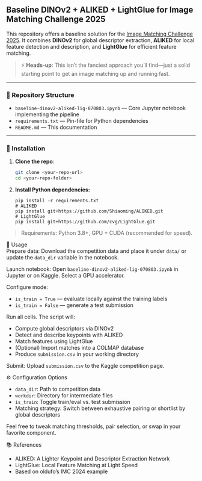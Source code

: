 ## Baseline DINOv2 + ALIKED + LightGlue for Image Matching Challenge 2025

This repository offers a baseline solution for the [Image Matching Challenge 2025](https://www.kaggle.com/competitions/image-matching-challenge-2025). It combines **DINOv2** for global descriptor extraction, **ALIKED** for local feature detection and description, and **LightGlue** for efficient feature matching.

> ⚡ **Heads-up**: This isn’t the fanciest approach you’ll find—just a solid starting point to get an image matching up and running fast.
> 
---

### 📁 Repository Structure

- `baseline-dinov2-aliked-lig-070803.ipynb` — Core Jupyter notebook implementing the pipeline  
- `requirements.txt`                  — Pin-file for Python dependencies  
- `README.md`                         — This documentation

---

### 🔧 Installation

1. **Clone the repo**:  
   ```bash
   git clone <your-repo-url>
   cd <your-repo-folder>

2. **Install Python dependencies:**
   ```
   pip install -r requirements.txt
   # ALIKED
   pip install git+https://github.com/Shiaoming/ALIKED.git
   # LightGlue
   pip install git+https://github.com/cvg/LightGlue.git

> Requirements: Python 3.8+, GPU + CUDA (recommended for speed).

🚀 Usage  
Prepare data: Download the competition data and place it under `data/` or update the `data_dir` variable in the notebook.

Launch notebook: Open `baseline-dinov2-aliked-lig-070803.ipynb` in Jupyter or on Kaggle. Select a GPU accelerator.

Configure mode:  
- `is_train = True` — evaluate locally against the training labels  
- `is_train = False` — generate a test submission

Run all cells. The script will:  
- Compute global descriptors via DINOv2  
- Detect and describe keypoints with ALIKED  
- Match features using LightGlue  
- (Optional) Import matches into a COLMAP database  
- Produce `submission.csv` in your working directory

Submit: Upload `submission.csv` to the Kaggle competition page.

⚙️ Configuration Options  
- `data_dir`: Path to competition data  
- `workdir`: Directory for intermediate files  
- `is_train`: Toggle train/eval vs. test submission  
- Matching strategy: Switch between exhaustive pairing or shortlist by global descriptors  

Feel free to tweak matching thresholds, pair selection, or swap in your favorite component.

📚 References  
- ALIKED: A Lighter Keypoint and Descriptor Extraction Network  
- LightGlue: Local Feature Matching at Light Speed  
- Based on oldufo’s IMC 2024 example

